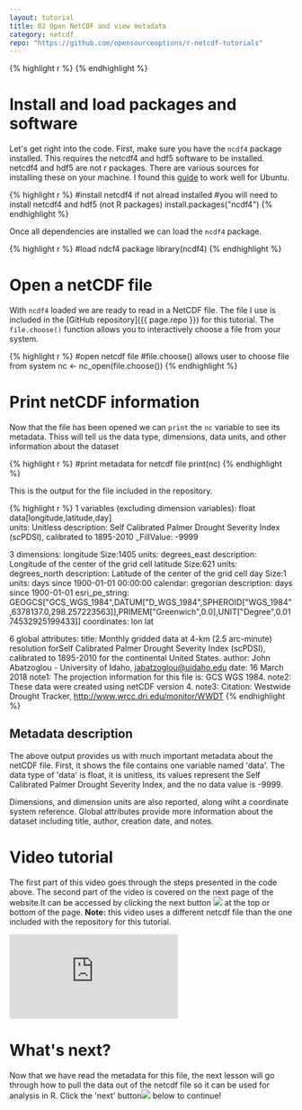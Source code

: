 ```yaml
---
layout: tutorial
title: 02 Open NetCDF and view metadata
category: netcdf
repo: "https://github.com/opensourceoptions/r-netcdf-tutorials"
---
```

{% highlight r %}
{% endhighlight %}

# Install and load packages and software
Let's get right into the code. First, make sure you have the `ncdf4` package installed. This requires the netcdf4 and hdf5 software to be installed. netcdf4 and hdf5 are not r packages. There are various sources for installing these on your machine. I found this [guide](https://gist.github.com/perrette/cd815d03830b53e24c82) to work well for Ubuntu.

{% highlight r %}
#install netcdf4 if not alread installed
#you will need to install netcdf4 and hdf5 (not R packages)
install.packages("ncdf4")
{% endhighlight %}

Once all dependencies are installed we can load the `ncdf4` package.

{% highlight r %}
#load ndcf4 package
library(ncdf4)
{% endhighlight %}

# Open a netCDF file
With `ncdf4` loaded we are ready to read in a NetCDF file. The file I use is included in the [GitHub repository]({{ page.repo }}) for this tutorial. The `file.choose()` function allows you to interactively choose a file from your system.

{% highlight r %}
#open netcdf file
#file.choose() allows user to choose file from system
nc <- nc_open(file.choose())
{% endhighlight %}

# Print netCDF information
Now that the file has been opened we can `print` the `nc` variable to see its metadata. Thiss will tell us the data type, dimensions, data units, and other information about the dataset

{% highlight r %}
#print metadata for netcdf file
print(nc)
{% endhighlight %}

This is the output for the file included in the repository.

{% highlight r %}
 1 variables (excluding dimension variables):
    float data[longitude,latitude,day]   
        units: Unitless
        description: Self Calibrated Palmer Drought Severity Index (scPDSI), calibrated to 1895-2010
        _FillValue: -9999

 3 dimensions:
    longitude  Size:1405
        units: degrees_east
        description: Longitude of the center of the grid cell
    latitude  Size:621
        units: degrees_north
        description: Latitude of the center of the grid cell
    day  Size:1
        units: days since 1900-01-01 00:00:00
        calendar: gregorian
        description: days since 1900-01-01
        esri_pe_string: GEOGCS[\"GCS_WGS_1984\",DATUM[\"D_WGS_1984\",SPHEROID[\"WGS_1984\",6378137.0,298.257223563]],PRIMEM[\"Greenwich\",0.0],UNIT[\"Degree\",0.0174532925199433]]
        coordinates: lon lat

6 global attributes:
    title: Monthly gridded data at 4-km (2.5 arc-minute) resolution forSelf Calibrated Palmer Drought Severity Index (scPDSI), calibrated to 1895-2010 for the continental United States.
    author: John Abatzoglou - University of Idaho, jabatzoglou@uidaho.edu
    date: 16 March 2018
    note1: The projection information for this file is: GCS WGS 1984.
    note2: These data were created using netCDF version 4.
    note3: Citation: Westwide Drought Tracker, http://www.wrcc.dri.edu/monitor/WWDT
{% endhighlight %}

## Metadata description
The above output provides us with much important metadata about the netCDF file. First, it shows the file contains one variable named 'data'. The data type of 'data' is float, it is unitless, its values represent the Self Calibrated Palmer Drought Severity Index, and the no data value is -9999.

Dimensions, and dimension units are also reported, along wiht a coordinate system reference. Global attributes provide more information about the dataset including title, author, creation date, and notes.

# Video tutorial
The first part of this video goes through the steps presented in the code above. The second part of the video is covered on the next page of the website.It can be accessed by clicking the next button <img class="in-text" src="{{ 'assets/img/next_arrow.svg' | relative_url }}"> at the top or bottom of the page. **Note:** this video uses a different netcdf file than the one included with the repository for this tutorial.

<div class="intrinsic-container intrinsic-container-ws"><iframe src="https://www.youtube.com/embed/DvfTZSJLRfw" frameborder="0" allowfullscreen></iframe></div>

# What's next?
Now that we have read the metadata for this file, the next lesson will go through how to pull the data out of the netcdf file so it can be used for analysis in R. Click the 'next' button<img class="in-text" src="{{ 'assets/img/next_arrow.svg' | relative_url }}"> below to continue!